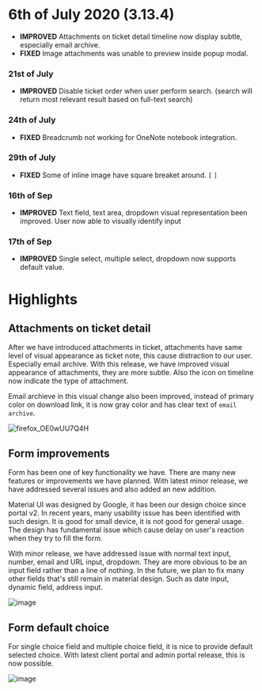 # 6th of July 2020 (3.13.4)
- **IMPROVED** Attachments on ticket detail timeline now display subtle, especially email archive.
- **FIXED** Image attachments was unable to preview inside popup modal.

### 21st of July
- **IMPROVED** Disable ticket order when user perform search. (search will return most relevant result based on full-text search)

### 24th of July
- **FIXED** Breadcrumb not working for OneNote notebook integration.

### 29th of July
- **FIXED** Some of inline image have square breaket around. `[` `]`

### 16th of Sep
- **IMPROVED** Text field, text area, dropdown visual representation been improved. User now able to visually identify input

### 17th of Sep
- **IMPROVED** Single select, multiple select, dropdown now supports default value.

# Highlights

## Attachments on ticket detail
After we have introduced attachments in ticket, attachments have same level of visual appearance as ticket note, this cause distraction to our user. Especially email archive. With this release, we have improved visual appearance of attachments, they are more subtle. Also the icon on timeline now indicate the type of attachment. 

Email archieve in this visual change also been improved, instead of primary color on download link, it is now gray color and has clear text of `email archive`.

![firefox_OE0wUU7Q4H](https://user-images.githubusercontent.com/1712143/86544626-8c5d5c00-bf7c-11ea-9a99-d19cf05c5bb3.png)

## Form improvements
Form has been one of key functionality we have. There are many new features or improvements we have planned. With latest minor release, we have addressed several issues and also added an new addition.

Material UI was designed by Google, it has been our design choice since portal v2. In recent years, many usability issue has been identified with such design. It is good for small device, it is not good for general usage. The design has fundamental issue which cause delay on user's reaction when they try to fill the form. 

With minor release, we have addressed issue with normal text input, number, email and URL input, dropdown. They are more obvious to be an input field rather than a line of nothing. In the future, we plan to fix many other fields that's still remain in material design. Such as date input, dynamic field, address input.

![image](https://user-images.githubusercontent.com/1712143/93411951-5a5b6500-f8f0-11ea-920f-60101d56966b.png)

## Form default choice
For single choice field and multiple choice field, it is nice to provide default selected choice. With latest client portal and admin portal release, this is now possible.

![image](https://user-images.githubusercontent.com/1712143/93411759-f9cc2800-f8ef-11ea-9902-85c8ef573279.png)
